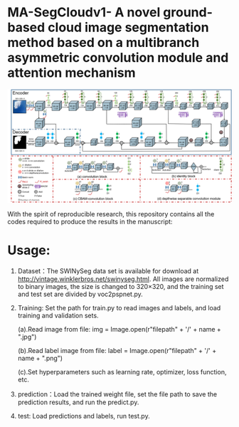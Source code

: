 # MA-SegCloudv1- A novel ground-based cloud image segmentation method based on a multibranch asymmetric convolution module and attention mechanism
![image](https://github.com/LiwenZhang1/MA-SegCloudv1-/blob/master/Figure1.png)

With the spirit of reproducible research, this repository contains all the codes required to produce the results in the manuscript:

# Usage:

1. Dataset：The SWINySeg data set is available for download at http://vintage.winklerbros.net/swinyseg.html. All images are normalized to binary images, the size is changed to 320×320, and the training set and test set are divided by voc2pspnet.py.

2. Training: Set the path for train.py to read images and labels, and load training and validation sets.

   (a).Read image from file: img = Image.open(r"filepath" + '/' + name + ".jpg")

   (b).Read label image from file: label = Image.open(r"filepath" + '/' + name + ".png")

   (c).Set hyperparameters such as learning rate, optimizer, loss function, etc.

3. prediction：Load the trained weight file, set the file path to save the prediction results, and run the predict.py.

4. test: Load predictions and labels, run test.py.
